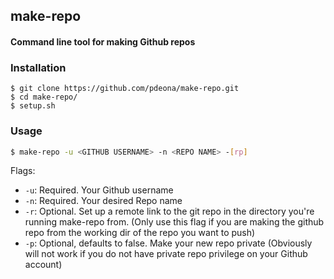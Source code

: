 ## make-repo

#### Command line tool for making Github repos

### Installation

```
$ git clone https://github.com/pdeona/make-repo.git
$ cd make-repo/
$ setup.sh
```

### Usage

```bash
$ make-repo -u <GITHUB USERNAME> -n <REPO NAME> -[rp]
```

Flags:
  - `-u`: Required. Your Github username
  - `-n`: Required. Your desired Repo name
  - `-r`: Optional. Set up a remote link to the git repo in the directory you're running make-repo from. (Only use this flag if you are making the github repo from the working dir of the repo you want to push)
  - `-p`: Optional, defaults to false. Make your new repo private (Obviously will not work if you do not have private repo privilege on your Github account)

